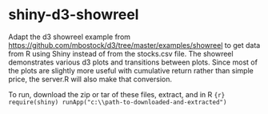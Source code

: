 shiny-d3-showreel
=================

Adapt the d3 showreel example from https://github.com/mbostock/d3/tree/master/examples/showreel to get data from R using Shiny instead of from the stocks.csv file.  The showreel demonstrates various d3 plots and transitions between plots.  Since most of the plots are slightly more useful with cumulative return rather than simple price, the server.R will also make that conversion.

To run, download the zip or tar of these files, extract, and in R
    ```{r}
    require(shiny)
    runApp("c:\\path-to-downloaded-and-extracted")
    ```
  